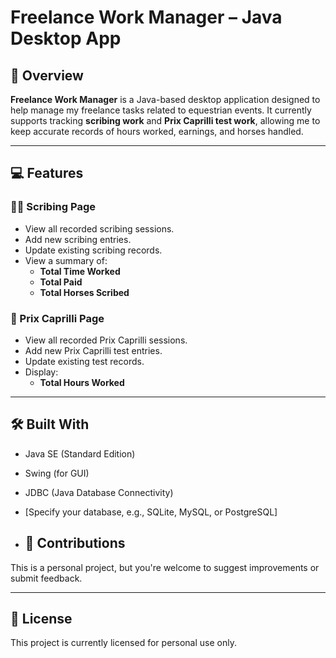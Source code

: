 #  Freelance Work Manager – Java Desktop App

## 📌 Overview

**Freelance Work Manager** is a Java-based desktop application designed to help manage my freelance tasks related to equestrian events. It currently supports tracking **scribing work** and **Prix Caprilli test work**, allowing me to keep accurate records of hours worked, earnings, and horses handled.

---

## 💻 Features

### 🐴📝 Scribing Page
- View all recorded scribing sessions.
- Add new scribing entries.
- Update existing scribing records.
- View a summary of:
  - **Total Time Worked**
  - **Total Paid**
  - **Total Horses Scribed**

### 🐎 Prix Caprilli Page
- View all recorded Prix Caprilli sessions.
- Add new Prix Caprilli test entries.
- Update existing test records.
- Display:
  - **Total Hours Worked**

---

## 🛠️ Built With

- Java SE (Standard Edition)
- Swing (for GUI)
- JDBC (Java Database Connectivity)
- [Specify your database, e.g., SQLite, MySQL, or PostgreSQL]

- ## 🤝 Contributions

This is a personal project, but you're welcome to suggest improvements or submit feedback.

---

## 📃 License

This project is currently licensed for personal use only.
